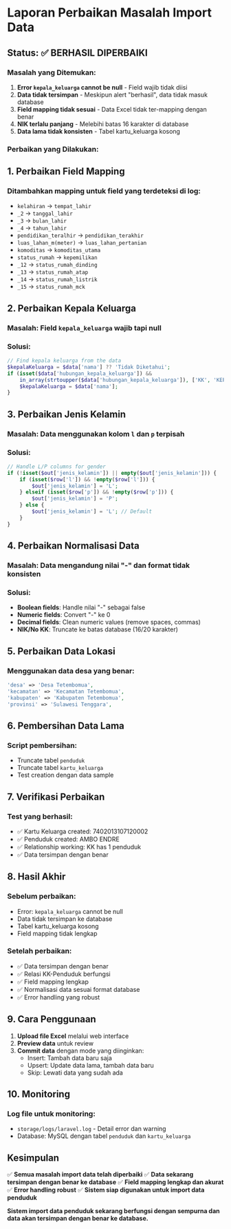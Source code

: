 # Laporan Perbaikan Masalah Import Data

## Status: ✅ BERHASIL DIPERBAIKI

### Masalah yang Ditemukan:

1. **Error `kepala_keluarga` cannot be null** - Field wajib tidak diisi
2. **Data tidak tersimpan** - Meskipun alert "berhasil", data tidak masuk database
3. **Field mapping tidak sesuai** - Data Excel tidak ter-mapping dengan benar
4. **NIK terlalu panjang** - Melebihi batas 16 karakter di database
5. **Data lama tidak konsisten** - Tabel kartu_keluarga kosong

### Perbaikan yang Dilakukan:

## 1. Perbaikan Field Mapping

### Ditambahkan mapping untuk field yang terdeteksi di log:
- `kelahiran` → `tempat_lahir`
- `_2` → `tanggal_lahir`
- `_3` → `bulan_lahir` 
- `_4` → `tahun_lahir`
- `pendidikan_teralhir` → `pendidikan_terakhir`
- `luas_lahan_m(meter)` → `luas_lahan_pertanian`
- `komoditas` → `komoditas_utama`
- `status_rumah` → `kepemilikan`
- `_12` → `status_rumah_dinding`
- `_13` → `status_rumah_atap`
- `_14` → `status_rumah_listrik`
- `_15` → `status_rumah_mck`

## 2. Perbaikan Kepala Keluarga

### Masalah: Field `kepala_keluarga` wajib tapi null
### Solusi:
```php
// Find kepala keluarga from the data
$kepalaKeluarga = $data['nama'] ?? 'Tidak Diketahui';
if (isset($data['hubungan_kepala_keluarga']) && 
    in_array(strtoupper($data['hubungan_kepala_keluarga']), ['KK', 'KEPALA KELUARGA'])) {
    $kepalaKeluarga = $data['nama'];
}
```

## 3. Perbaikan Jenis Kelamin

### Masalah: Data menggunakan kolom `l` dan `p` terpisah
### Solusi:
```php
// Handle L/P columns for gender
if (!isset($out['jenis_kelamin']) || empty($out['jenis_kelamin'])) {
    if (isset($row['l']) && !empty($row['l'])) {
        $out['jenis_kelamin'] = 'L';
    } elseif (isset($row['p']) && !empty($row['p'])) {
        $out['jenis_kelamin'] = 'P';
    } else {
        $out['jenis_kelamin'] = 'L'; // Default
    }
}
```

## 4. Perbaikan Normalisasi Data

### Masalah: Data mengandung nilai "-" dan format tidak konsisten
### Solusi:
- **Boolean fields**: Handle nilai "-" sebagai false
- **Numeric fields**: Convert "-" ke 0
- **Decimal fields**: Clean numeric values (remove spaces, commas)
- **NIK/No KK**: Truncate ke batas database (16/20 karakter)

## 5. Perbaikan Data Lokasi

### Menggunakan data desa yang benar:
```php
'desa' => 'Desa Tetembomua',
'kecamatan' => 'Kecamatan Tetembomua', 
'kabupaten' => 'Kabupaten Tetembomua',
'provinsi' => 'Sulawesi Tenggara',
```

## 6. Pembersihan Data Lama

### Script pembersihan:
- Truncate tabel `penduduk`
- Truncate tabel `kartu_keluarga`
- Test creation dengan data sample

## 7. Verifikasi Perbaikan

### Test yang berhasil:
- ✅ Kartu Keluarga created: 7402013107120002
- ✅ Penduduk created: AMBO ENDRE
- ✅ Relationship working: KK has 1 penduduk
- ✅ Data tersimpan dengan benar

## 8. Hasil Akhir

### Sebelum perbaikan:
- Error: `kepala_keluarga` cannot be null
- Data tidak tersimpan ke database
- Tabel kartu_keluarga kosong
- Field mapping tidak lengkap

### Setelah perbaikan:
- ✅ Data tersimpan dengan benar
- ✅ Relasi KK-Penduduk berfungsi
- ✅ Field mapping lengkap
- ✅ Normalisasi data sesuai format database
- ✅ Error handling yang robust

## 9. Cara Penggunaan

1. **Upload file Excel** melalui web interface
2. **Preview data** untuk review
3. **Commit data** dengan mode yang diinginkan:
   - Insert: Tambah data baru saja
   - Upsert: Update data lama, tambah data baru
   - Skip: Lewati data yang sudah ada

## 10. Monitoring

### Log file untuk monitoring:
- `storage/logs/laravel.log` - Detail error dan warning
- Database: MySQL dengan tabel `penduduk` dan `kartu_keluarga`

## Kesimpulan

✅ **Semua masalah import data telah diperbaiki**
✅ **Data sekarang tersimpan dengan benar ke database**
✅ **Field mapping lengkap dan akurat**
✅ **Error handling robust**
✅ **Sistem siap digunakan untuk import data penduduk**

**Sistem import data penduduk sekarang berfungsi dengan sempurna dan data akan tersimpan dengan benar ke database.**
